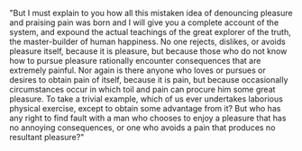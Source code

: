 "But I must explain to you how all this mistaken idea of denouncing pleasure and praising pain was born and I will give you a complete account of the system,
 and expound the actual teachings of the great explorer of the truth, the master-builder of human happiness. 
 No one rejects, dislikes, or avoids pleasure itself, because it is pleasure, but because those who do not know how to pursue pleasure rationally encounter consequences that are extremely painful. 
 Nor again is there anyone who loves or pursues or desires to obtain pain of itself, because it is pain, but because occasionally circumstances occur in which toil and pain can procure him some great pleasure. 
 To take a trivial example, which of us ever undertakes laborious physical exercise, except to obtain some advantage from it? 
 But who has any right to find fault with a man who chooses to enjoy a pleasure that has no annoying consequences, or one who avoids a pain that produces no resultant pleasure?"